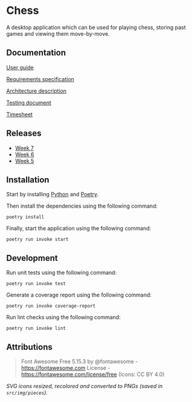 # Chess

A desktop application which can be used for playing chess, storing past games and viewing them move-by-move.

## Documentation

[User guide](documentation/user-guide.md)

[Requirements specification](documentation/requirements_specification.md)

[Architecture description](documentation/architecture_description.md)

[Testing document](documentation/testing-document.md)

[Timesheet](documentation/timesheet.md)

## Releases
* [Week 7](../../releases/tag/viikko7)
* [Week 6](../../releases/tag/viikko6)
* [Week 5](../../releases/tag/viikko5)

## Installation

Start by installing [Python](https://www.python.org/) and [Poetry](https://python-poetry.org/).

Then install the dependencies using the following command:

```console
poetry install
```

Finally, start the application using the following command:

```console
poetry run invoke start
```

## Development

Run unit tests using the following command:

```console
poetry run invoke test
```

Generate a coverage report using the following command:

```console
poetry run invoke coverage-report
```

Run lint checks using the following command:

```console
poetry run invoke lint
```

## Attributions

> Font Awesome Free 5.15.3 by @fontawesome - https://fontawesome.com License - https://fontawesome.com/license/free (Icons: CC BY 4.0)

_SVG icons resized, recolored and converted to PNGs (saved in `src/img/pieces`)._
